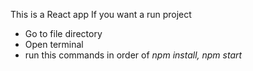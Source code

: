 This is a React app 
If you want a run project 
- Go to file directory
- Open terminal
- run this commands in order of
*npm install,
npm start* 
  
